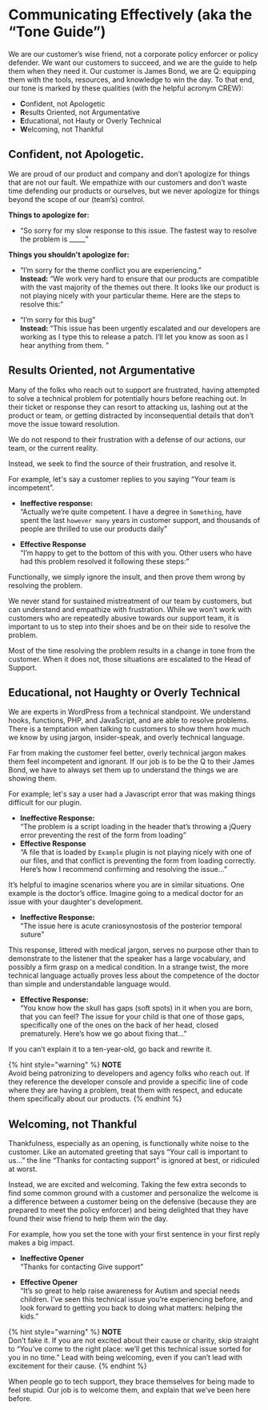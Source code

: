 # Communicating Effectively (aka the “Tone Guide”)

We are our customer’s wise friend, not a corporate policy enforcer or policy defender. We want our customers to succeed, and we are the guide to help them when they need it. Our customer is James Bond, we are Q: equipping them with the tools, resources, and knowledge to win the day. To that end, our tone is marked by these qualities (with the helpful acronym CREW):

* **C**onfident, not Apologetic
* **R**esults Oriented, not Argumentative
* **E**ducational, not Hauty or Overly Technical
* **W**elcoming, not Thankful

## Confident, not Apologetic.

We are proud of our product and company and don’t apologize for things that are not our fault. We empathize with our customers and don’t waste time defending our products or ourselves, but we never apologize for things beyond the scope of our (team’s) control.

**Things to apologize for:**

* “So sorry for my slow response to this issue. The fastest way to resolve the problem is _____”

**Things you shouldn't apologize for:**
* “I’m sorry for the theme conflict you are experiencing.”  
 **Instead:** “We work very hard to ensure that our products are compatible with the vast majority of the themes out there. It looks like our product is not playing nicely with your particular theme. Here are the steps to resolve this:”
 
* “I’m sorry for this bug”  
**Instead:** 
“This issue has been urgently escalated and our developers are working as I type this to release a patch. I’ll let you know as soon as I hear anything from them. ”

## Results Oriented, not Argumentative

Many of the folks who reach out to support are frustrated, having attempted to solve a technical problem for potentially hours before reaching out. In their ticket or response they can resort to attacking us, lashing out at the product or team, or getting distracted by inconsequential details that don’t move the issue toward resolution.

We do not respond to their frustration with a defense of our actions, our team, or the current reality. 

Instead, we seek to find the source of their frustration, and resolve it. 

For example, let's say a customer replies to you saying “Your team is incompetent”.

* **Ineffective response:**  
“Actually we’re quite competent. I have a degree in `Something`, have spent the last `however many` years in customer support, and thousands of people are thrilled to use our products daily”
 
* **Effective Response**  
“I’m happy to get to the bottom of this with you. Other users who have had this problem resolved it following these steps:”

Functionally, we simply ignore the insult, and then prove them wrong by resolving the problem. 

We never stand for sustained mistreatment of our team by customers, but can understand and empathize with frustration. While we won't work with customers who are repeatedly abusive towards our support team, it is important to us to step into their shoes and be on their side to resolve the problem. 

Most of the time resolving the problem results in a change in tone from the customer. When it does not, those situations are escalated to the Head of Support. 

## Educational, not Haughty or Overly Technical

We are experts in WordPress from a technical standpoint. We understand hooks, functions, PHP, and JavaScript, and are able to resolve problems. There is a temptation when talking to customers to show them how much we know by using jargon, insider-speak, and overly technical language. 

Far from making the customer feel better, overly technical jargon makes them feel incompetent and ignorant. If our job is to be the Q to their James Bond, we have to always set them up to understand the things we are showing them. 

For example; let's say a user had a Javascript error that was making things difficult for our plugin.
* **Ineffective Response:**  
“The problem is a script loading in the header that’s throwing a jQuery error preventing the rest of the form from loading”
* **Effective Response**  
“A file that is loaded by `Example` plugin is not playing nicely with one of our files, and that conflict is preventing the form from loading correctly. Here’s how I recommend confirming and resolving the issue…”

It’s helpful to imagine scenarios where you are in similar situations. One example is the doctor’s office. Imagine going to a medical doctor for an issue with your daughter's development.

* **Ineffective Response:**  
“The issue here is acute craniosynostosis of the posterior temporal suture” 

This response, littered with medical jargon, serves no purpose other than to demonstrate to the listener that the speaker has a large vocabulary, and possibly a firm grasp on a medical condition. In a strange twist, the more technical language actually proves less about the competence of the doctor than simple and understandable language would.

* **Effective Response:**  
“You know how the skull has gaps (soft spots) in it when you are born, that you can feel? The issue for your child is that one of those gaps, specifically one of the ones on the back of her head, closed prematurely. Here’s how we go about fixing that...”

If you can’t explain it to a ten-year-old, go back and rewrite it. 

{% hint style="warning" %} **NOTE**  
 Avoid being patronizing to developers and agency folks who reach out. If they reference the developer console and provide a specific line of code where they are having a problem, treat them with respect, and educate them specifically about our products. {% endhint %}

## Welcoming, not Thankful

Thankfulness, especially as an opening, is functionally white noise to the customer. Like an automated greeting that says “Your call is important to us…” the line “Thanks for contacting support” is ignored at best, or ridiculed at worst.

Instead, we are excited and welcoming. Taking the few extra seconds to find some common ground with a customer and personalize the welcome is a difference between a customer being on the defensive (because they are prepared to meet the policy enforcer) and being delighted that they have found their wise friend to help them win the day.

For example, how you set the tone with your first sentence in your first reply makes a big impact. 

* **Ineffective Opener**  
“Thanks for contacting Give support”

* **Effective Opener**  
“It’s so great to help raise awareness for Autism and special needs children. I’ve seen this technical issue you’re experiencing before, and look forward to getting you back to doing what matters: helping the kids.” 

{% hint style="warning" %} **NOTE**  
 Don’t fake it. If you are not excited about their cause or charity, skip straight to “You’ve come to the right place: we’ll get this technical issue sorted for you in no time.” Lead with being welcoming, even if you can’t lead with excitement for their cause. {% endhint %}
 
When people go to tech support, they brace themselves for being made to feel stupid. Our job is to welcome them, and explain that we’ve been here before. 
